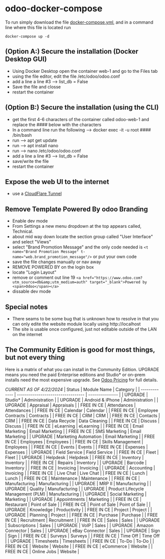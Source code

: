 # odoo-docker-compose
To run simply download the file [docker-compose.yml](https://raw.github.com/dtsoden/odoo-docker-compose/main/docker-compose.yml), and in a command line where this file is located run

````
docker-compose up -d
````

## (Option A:) Secure the installation (Docker Desktop GUI)
- Using Docker Desktop open the container web-1 and go to the Files tab
- using the file editor, edit the file /etc/odoo/odoo.conf
- add a line a line #3 --> list_db = False
- Save the file and closse
- restart the container

## (Option B:) Secure the installation (using the CLI)
- get the first 4-6 characters of the container called odoo-web-1 and replace the #### below with the characters
- In a command line run the following --> docker exec -it -u root #### /bin/bash
- run --> apt get update
- run --> apt install nano
- run --> nano /etc/odoo/odoo.conf
- add a line a line #3 --> list_db = False
- save/write the file
- restart the container

## Expose the web UI to the internet
- use a [CloudFlare Tunnel](https://developers.cloudflare.com/cloudflare-one)

## Remove Template Powered By odoo Branding
- Enable dev mode
- From Settings a new menu dropdown at the top appears called, Technical.
- about mid way down locate the section group called "User Interface" and select "Views"
- select "Brand Promotion Message" and the only code needed is ````<t name="Brand Promotion Message" t-name="web.brand_promotion_message"/>```` or put your own code
- save the file changes manually or nav away
- REMOVE POWERED BY on the login box
- locate "Login Layout"
- remove or comment out line 19 ````<a href="https://www.odoo.com?utm_source=db&amp;utm_medium=auth" target="_blank">Powered by <span>Odoo</span></a>````
- dissable dev mode

## Special notes
- There seams to be some bug that is unknown how to resolve in that you can only edite the website module locally using http://localhost
- The site is usable once configured, just not editable outside of the LAN on the internet

## The Community Edition is good for most things, but not every thing 

Here is a matrix of what you can install in the Community Edition.
UPGRADE means you need the paid Enterprise editions and Studio* or on-prem installs need the most expensive upgrade.
See [Odoo Pricing](https://www.odoo.com/pricing-plan) for full details.

*CURRENT AS OF 4/22/2024*
| Status        | Module Name                        | Category        |
| ------------- | ---------------------------------- | --------------- |
| UPGRADE       | Studio*                            | Administration  |
| UPGRADE       | Android & iPhone                   | Administration  |
| UPGRADE       | Appraisal                          | Appraisals      |
| FREE IN CE    | Attendances                        | Attendances     |
| FREE IN CE    | Calendar                           | Calendar        |
| FREE IN CE    | Employee Contracts                 | Contracts       |
| FREE IN CE    | CRM                                | CRM             |
| FREE IN CE    | Contacts                           | CRM             |
| FREE IN CE    | Data Recycle                       | Data Cleaning   |
| FREE IN CE    | Discuss                            | Discuss         |
| FREE IN CE    | eLearning                          | eLearning       |
| FREE IN CE    | Email Marketing                    | Email Marketing |
| FREE IN CE    | SMS Marketing                      | Email Marketing |
| UPGRADE       | Marketing Automation               | Email Marketing |
| FREE IN CE    | Employees                          | Employees       |
| FREE IN CE    | Skills Management                  | Employees       |
| FREE IN CE    | Events                             | Events          |
| FREE IN CE    | Expenses                           | Expenses        |
| UPGRADE       | Field Service                      | Field Service   |
| FREE IN CE    | Fleet                              | Fleet           |
| UPGRADE       | Helpdesk                           | Helpdesk        |
| FREE IN CE    | Inventory                          | Inventory       |
| FREE IN CE    | Repairs                            | Inventory       |
| UPGRADE       | Barcode                            | Inventory       |
| FREE IN CE    | Invoicing                          | Invoicing       |
| UPGRADE       | Accounting                         | Invoicing       |
| FREE IN CE    | Live Chat                          | Live Chat       |
| FREE IN CE    | Lunch                              | Lunch           |
| FREE IN CE    | Maintenance                        | Maintenance     |
| FREE IN CE    | Manufacturing                      | Manufacturing   |
| UPGRADE       | MRP II                             | Manufacturing   |
| UPGRADE       | Quality                            | Manufacturing   |
| UPGRADE       | Product Lifecycle Management (PLM) | Manufacturing   |
| UPGRADE       | Social Marketing                   | Marketing       |
| UPGRADE       | Appointments                       | Marketing       |
| FREE IN CE    | Restaurant                         | Point of Sale   |
| FREE IN CE    | Point of Sale                      | Point of Sale   |
| UPGRADE       | Knowledge                          | Productivity    |
| FREE IN CE    | Project                            | Project         |
| UPGRADE       | Planning                           | Project         |
| FREE IN CE    | Purchase                           | Purchase        |
| FREE IN CE    | Recruitment                        | Recruitment     |
| FREE IN CE    | Sales                              | Sales           |
| UPGRADE       | Subscriptions                      | Sales           |
| UPGRADE       | VoIP                               | Sales           |
| UPGRADE       | Amazon Connector                   | Sales           |
| UPGRADE       | eBay Connector                     | Sales           |
| UPGRADE       | Sign                               | Sign            |
| FREE IN CE    | Surveys                            | Surveys         |
| FREE IN CE    | Time Off                           | Time Off        |
| UPGRADE       | Timesheets                         | Timesheets      |
| FREE IN CE    | To-Do                              | To-Do           |
| FREE IN CE    | Website                            | Website         |
| FREE IN CE    | eCommerce                          | Website         |
| FREE IN CE    | Online Jobs                        | Website         |

